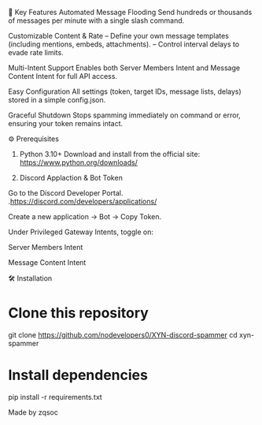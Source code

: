 🚀 Key Features
Automated Message Flooding
Send hundreds or thousands of messages per minute with a single slash command.

Customizable Content & Rate
– Define your own message templates (including mentions, embeds, attachments).
– Control interval delays to evade rate limits.

Multi-Intent Support
Enables both Server Members Intent and Message Content Intent for full API access.

Easy Configuration
All settings (token, target IDs, message lists, delays) stored in a simple config.json.

Graceful Shutdown
Stops spamming immediately on command or error, ensuring your token remains intact.



⚙️ Prerequisites
1. Python 3.10+
Download and install from the official site:
https://www.python.org/downloads/

2. Discord Applaction & Bot Token

 Go to the Discord Developer Portal.
.https://discord.com/developers/applications/

Create a new application → Bot → Copy Token.

Under Privileged Gateway Intents, toggle on:

Server Members Intent

Message Content Intent

🛠️ Installation

# Clone this repository
git clone https://github.com/nodevelopers0/XYN-discord-spammer
cd xyn-spammer

# Install dependencies
pip install -r requirements.txt

Made by zqsoc 
